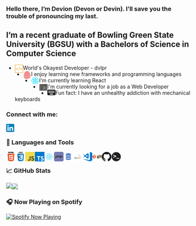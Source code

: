 ### Hello  there, I’m Devion (Devon or Devin). I’ll save you the trouble of pronouncing my last. 

## I’m a recent graduate of Bowling Green State University (BGSU) with a Bachelors of Science in Computer Science
- <img align="left" alt="code2" width="22px" src="https://raw.githubusercontent.com/devionb/devionb/master/code2.svg"/> World's Okayest Developer - dvlpr
- <img align="left" alt="brain" width="22px" src="https://raw.githubusercontent.com/devionb/devionb/master/brain.svg"/>  I enjoy learning new frameworks and programming languages
- <img align="left" alt="react" width="22px" src="https://raw.githubusercontent.com/devionb/devionb/master/react.svg"/> I’m currently learning React
- <img align="left" alt="code" width="22px" src="https://raw.githubusercontent.com/devionb/devionb/master/code.svg"/> I'm currently looking for a job as a Web Developer
- <img align="left" alt="keyboard" width="22px" src="https://raw.githubusercontent.com/devionb/devionb/master/keyboard.svg"/> Fun fact: I have an unhealthy addiction with mechanical keyboards

### Connect with me:
<a href="https://www.linkedin.com/in/devion-buchynsky/">
<img align="left" alt="linkedin" width="22px" src="https://raw.githubusercontent.com/devionb/devionb/master/linkedin.svg"/>
</a>


<br />

### 🔧 Languages and Tools
<img align="left" alt="HTML5" width="26px" src="https://raw.githubusercontent.com/github/explore/80688e429a7d4ef2fca1e82350fe8e3517d3494d/topics/html/html.png" />
<img align="left" alt="CSS3" width="26px" src="https://raw.githubusercontent.com/github/explore/80688e429a7d4ef2fca1e82350fe8e3517d3494d/topics/css/css.png" />
<img align="left" alt="JavaScript" width="26px" src="https://raw.githubusercontent.com/github/explore/80688e429a7d4ef2fca1e82350fe8e3517d3494d/topics/javascript/javascript.png" />
<img align="left"alt="typescript" width="26px" src="https://raw.githubusercontent.com/devionb/devionb/master/typescript.svg" />
<img align="left" alt="React" width="26px" src="https://raw.githubusercontent.com/github/explore/80688e429a7d4ef2fca1e82350fe8e3517d3494d/topics/react/react.png" />
<img align="left" alt="php" width="26px" src="https://raw.githubusercontent.com/devionb/devionb/master/php.svg" />
<img align="left" alt="SQL" width="26px" src="https://raw.githubusercontent.com/github/explore/80688e429a7d4ef2fca1e82350fe8e3517d3494d/topics/sql/sql.png" />
<img align="left" alt="MySQL" width="26px" src="https://raw.githubusercontent.com/github/explore/80688e429a7d4ef2fca1e82350fe8e3517d3494d/topics/mysql/mysql.png" />
<img align="left" alt="Visual Studio Code" width="26px" src="https://raw.githubusercontent.com/github/explore/80688e429a7d4ef2fca1e82350fe8e3517d3494d/topics/visual-studio-code/visual-studio-code.png" />
<img align="left" alt="Git" width="26px" src="https://raw.githubusercontent.com/github/explore/80688e429a7d4ef2fca1e82350fe8e3517d3494d/topics/git/git.png" />
<img align="left" alt="GitHub" width="26px" src="https://raw.githubusercontent.com/github/explore/78df643247d429f6cc873026c0622819ad797942/topics/github/github.png" />
<img align="left" alt="HTML5" width="26px" src="https://raw.githubusercontent.com/github/explore/80688e429a7d4ef2fca1e82350fe8e3517d3494d/topics/terminal/terminal.png" />

<br />

### 📈 GitHub Stats
<a href="https://github.com/devionb/top-langs">
    <img align="left" src="https://github-readme-stats.vercel.app/api/top-langs/?username=devionb&layout=compact&theme=dracula" />
</a>
<a href="https://github.com/devionb/github-readme-stats">
    <img align="center" src="https://github-readme-stats.vercel.app/api?username=devionb&show_icons=true&theme=dracula" />
</a>

<br />

### 🎧 Now Playing on Spotify
[<img src="https://spotify-now-playing-mu.vercel.app
/api/spotify-playing" alt="Spotify Now Playing" width="350" />](https://open.spotify.com/user/MsMmZlFrQfSS0rbz4vX3CQ)
